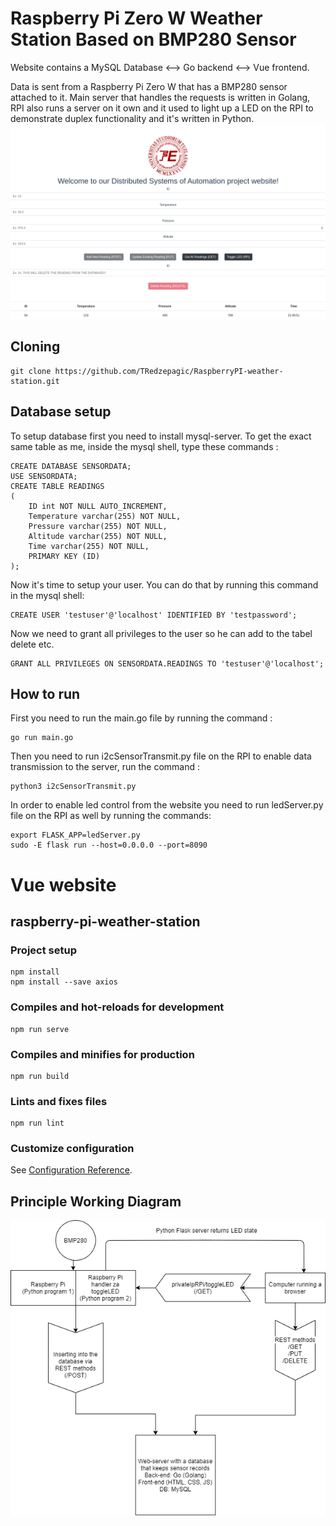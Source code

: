 # Raspberry Pi Zero W Weather Station Based on BMP280 Sensor

Website contains a MySQL Database <--> Go backend <--> Vue frontend. 

Data is sent from a Raspberry Pi Zero W that has a BMP280 sensor attached to it. Main server that handles the requests is written in Golang, RPI also runs a server on it own and it used to light up a LED on the RPI to demonstrate duplex functionality and it's written in Python.
![Screenshot from 2020-12-13 21-19-59](./website.png)
## Cloning
```
git clone https://github.com/TRedzepagic/RaspberryPI-weather-station.git
```
## Database setup

To setup database first you need to install mysql-server.
To get the exact same table as me, inside the mysql shell, type these commands :
```
CREATE DATABASE SENSORDATA;
USE SENSORDATA;
CREATE TABLE READINGS
(
    ID int NOT NULL AUTO_INCREMENT,
    Temperature varchar(255) NOT NULL,
    Pressure varchar(255) NOT NULL,
    Altitude varchar(255) NOT NULL,
    Time varchar(255) NOT NULL,
    PRIMARY KEY (ID)
);
```
Now it's time to setup your user. You can do that by running this command in the mysql shell:

```
CREATE USER 'testuser'@'localhost' IDENTIFIED BY 'testpassword';
```
Now we need to grant all privileges to the user so he can add to the tabel delete etc.
```
GRANT ALL PRIVILEGES ON SENSORDATA.READINGS TO 'testuser'@'localhost';
```
## How to run

First you need to run the main.go file by running the command :
```
go run main.go
```
Then you need to run i2cSensorTransmit.py file on the RPI to enable data transmission to the server, run the command :
```
python3 i2cSensorTransmit.py
```
In order to enable led control from the website you need to run ledServer.py file on the RPI as well by running the commands:
```
export FLASK_APP=ledServer.py
sudo -E flask run --host=0.0.0.0 --port=8090
```
# Vue website

## raspberry-pi-weather-station

### Project setup
```
npm install
npm install --save axios
```

### Compiles and hot-reloads for development
```
npm run serve
```

### Compiles and minifies for production
```
npm run build
```

### Lints and fixes files
```
npm run lint
```

### Customize configuration
See [Configuration Reference](https://cli.vuejs.org/config/).

## Principle Working Diagram
![Principle Working Diagram](./principle.png)
